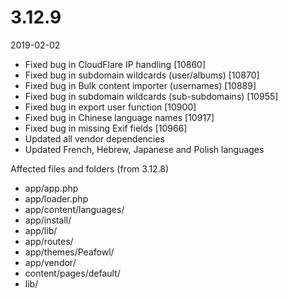 # 3.12.9

2019-02-02

- Fixed bug in CloudFlare IP handling [10860]
- Fixed bug in subdomain wildcards (user/albums) [10870]
- Fixed bug in Bulk content importer (usernames) [10889]
- Fixed bug in subdomain wildcards (sub-subdomains) [10955]
- Fixed bug in export user function [10900]
- Fixed bug in Chinese language names [10917]
- Fixed bug in missing Exif fields [10966]
- Updated all vendor dependencies
- Updated French, Hebrew, Japanese and Polish languages

Affected files and folders (from 3.12.8)

- app/app.php
- app/loader.php
- app/content/languages/
- app/install/
- app/lib/
- app/routes/
- app/themes/Peafowl/
- app/vendor/
- content/pages/default/
- lib/

